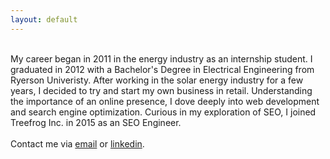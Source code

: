 ```yaml
---
layout: default
---
```


<br>My career began in 2011 in the energy industry as an internship student. I graduated in 2012 with a Bachelor's Degree in Electrical Engineering from Ryerson Univeristy. After working in the solar energy industry for a few years, I decided to try and start my own business in retail. Understanding the importance of an online presence, I dove deeply into web development and search engine optimization. Curious in my exploration of SEO, I joined Treefrog Inc. in 2015 as an SEO Engineer.
<br>
<br>Contact me via <a href="mailto:neil@treefrog.ca">email</a> or <a href="https://ca.linkedin.com/in/rnlaborce">linkedin</a>.
<br>
<br>
